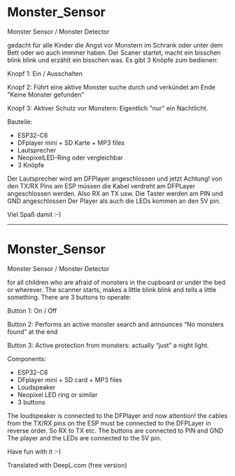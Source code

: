 # Monster_Sensor
Monster Sensor / Monster Detector

gedacht für alle Kinder die Angst vor Monstern im Schrank oder unter dem Bett oder wo auch immmer haben.
Der Scaner startet, macht ein bisschen blink blink und erzählt ein bisschen was.
Es gibt 3 Knöpfe zum bedienen:

Knopf 1:
Ein / Ausschalten

Knopf 2:
Führt eine aktive Monster suche durch und verkündet am Ende "Keine Monster gefunden"

Knopf 3:
Aktiver Schutz vor Monstern: Eigentlich "nur" ein Nachtlicht.

Bauteile:

- ESP32-C6
- DFplayer mini + SD Karte + MP3 files
- Lautsprecher
- NeopixelLED-Ring oder vergleichbar
- 3 Knöpfe


Der Lautsprecher wird am DFPlayer angeschlossen und jetzt Achtung! von den TX/RX Pins am ESP müssen die Kabel verdreht am DFPLayer angeschlossen werden. Also RX an TX usw.
Die Taster werden am PIN und GND angeschlossen
Der Player als auch die LEDs kommen an den 5V pin. 

Viel Spaß damit :-)

----------------------------------------------------------------------------------------------------------------------------------------------------------------------------

# Monster_Sensor
Monster Sensor / Monster Detector

for all children who are afraid of monsters in the cupboard or under the bed or wherever.
The scanner starts, makes a little blink blink and tells a little something.
There are 3 buttons to operate:

Button 1:
On / Off

Button 2:
Performs an active monster search and announces “No monsters found” at the end

Button 3:
Active protection from monsters: actually “just” a night light.

Components:

- ESP32-C6
- DFplayer mini + SD card + MP3 files
- Loudspeaker
- Neopixel LED ring or similar
- 3 buttons


The loudspeaker is connected to the DFPlayer and now attention! the cables from the TX/RX pins on the ESP must be connected to the DFPLayer in reverse order. So RX to TX etc.
The buttons are connected to PIN and GND
The player and the LEDs are connected to the 5V pin. 

Have fun with it :-)

Translated with DeepL.com (free version)

